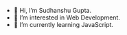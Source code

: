 - 👋 Hi, I’m Sudhanshu Gupta.
- 👀 I’m interested in Web Development.
- 🌱 I’m currently learning JavaScript.

<!---
SudhanshuGupta409/SudhanshuGupta409 is a ✨ special ✨ repository because its `README.md` (this file) appears on your GitHub profile.
You can click the Preview link to take a look at your changes.
--->
